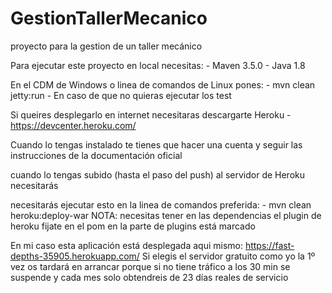 # GestionTallerMecanico
proyecto para la gestion de un taller mecánico

Para ejecutar este proyecto en local necesitas:
    - Maven 3.5.0
    - Java 1.8
    
En el CDM de Windows o linea de comandos de Linux pones:
    - mvn clean jetty:run
    - En caso de que no quieras ejecutar los test
     
Si queires desplegarlo en internet necesitaras descargarte Heroku
    - https://devcenter.heroku.com/

Cuando lo tengas instalado te tienes que hacer una cuenta y seguir las instrucciones de la documentación oficial

cuando lo tengas subido (hasta el paso del push) al servidor de Heroku necesitarás

necesitarás ejecutar esto en la linea de comandos preferida:
    - mvn clean heroku:deploy-war
    NOTA: necesitas tener en las dependencias el plugin de heroku fijate en el pom en la parte de plugins está marcado
    
En mi caso esta aplicación está desplegada aqui mismo: https://fast-depths-35905.herokuapp.com/
Si elegis el servidor gratuito como yo la 1º vez os tardará en arrancar porque si no tiene tráfico a los 30 min se suspende y cada mes solo obtendreis de 23 días reales de servicio
